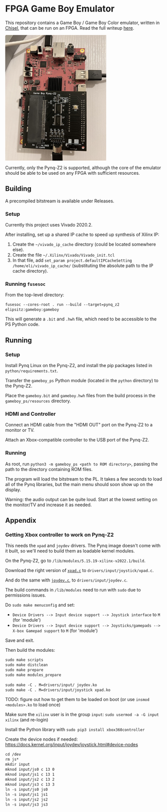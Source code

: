 # FPGA Game Boy Emulator

This repository contains a Game Boy / Game Boy Color emulator, written in [Chisel](https://www.chisel-lang.org/), that can be run on an FPGA. Read the full writeup [here](https://eli.lipsitz.net/posts/fpga-gameboy-emulator/).

<img src="https://raw.githubusercontent.com/elipsitz/gameboy-fpga/main/extra/device.jpg" align="center" height="400">

Currently, only the Pynq-Z2 is supported, although the core of the emulator should be able to be used on any FPGA with sufficient resources.

## Building

A precompiled bitstream is available under Releases.

### Setup

Currently this project uses Vivado 2020.2.

After installing, set up a shared IP cache to speed up synthesis of Xilinx IP:
1. Create the `~/vivado_ip_cache` directory (could be located somewhere else).
2. Create the file `~/.Xilinx/Vivado/Vivado_init.tcl`
3. In that file, add `set_param project.defaultIPCacheSetting /home/eli/vivado_ip_cache/` (substituting the absolute path to the IP cache directory).

### Running `fusesoc`

From the top-level directory:

```
fusesoc --cores-root . run --build --target=pynq_z2 elipsitz:gameboy:gameboy
```

This will generate a `.bit` and `.hwh` file, which need to be accessible to the PS Python code.

## Running

### Setup

Install Pynq Linux on the Pynq-Z2, and install the pip packages listed in `python/requirements.txt`.

Transfer the `gameboy_ps` Python module (located in the `python` directory) to the Pynq-Z2.

Place the `gameboy.bit` and `gameboy.hwh` files from the build process in the `gameboy_ps/resources` directory.

### HDMI and Controller

Connect an HDMI cable from the "HDMI OUT" port on the Pynq-Z2 to a monitor or TV.

Attach an Xbox-compatible controller to the USB port of the Pynq-Z2.

### Running 

As root, run `python3 -m gameboy_ps <path to ROM directory>`, passing the path to the directory containing ROM files.

The program will load the bitstream to the PL. It takes a few seconds to load all of the Pynq libraries, but the main menu should soon show up on the display.

Warning: the audio output can be quite loud. Start at the lowest setting on the monitor/TV and increase it as needed.

## Appendix

### Getting Xbox controller to work on Pynq-Z2

This needs the `xpad` and `joydev` drivers. The Pynq image doesn't come with it built,
so we'll need to build them as loadable kernel modules.

On the Pynq-Z2, go to `/lib/modules/5.15.19-xilinx-v2022.1/build`.

Download the right version of [`xpad.c`](https://raw.githubusercontent.com/torvalds/linux/v5.15/drivers/input/joystick/xpad.c)
to `drivers/input/joystick/xpad.c`.

And do the same with [`joydev.c`](https://raw.githubusercontent.com/torvalds/linux/v5.15/drivers/input/joydev.c), to `drivers/input/joydev.c`.

The build commands in `/lib/modules` need to run with `sudo` due to permissions issues.

Do `sudo make menuconfig` and set:

* `Device Drivers --> Input device support --> Joystick interface` to `M` (for 'module')
* `Device Drivers --> Input device support --> Joysticks/gamepads --> X-box Gamepad support` to `M` (for 'module')

Save and exit.

Then build the modules:

```
sudo make scripts
sudo make distclean
sudo make prepare
sudo make modules_prepare

sudo make -C . M=drivers/input/ joydev.ko
sudo make -C . M=drivers/input/joystick xpad.ko
```

TODO: figure out how to get them to be loaded on boot
(or use `insmod <modules>.ko` to load once)

Make sure the `xilinx` user is in the group `input`:
`sudo usermod -a -G input xilinx` (and re-login)

Install the Python library with `sudo pip3 install xbox360controller`

Create the device nodes if needed: https://docs.kernel.org/input/joydev/joystick.html#device-nodes

```
cd /dev
rm js*
mkdir input
mknod input/js0 c 13 0
mknod input/js1 c 13 1
mknod input/js2 c 13 2
mknod input/js3 c 13 3
ln -s input/js0 js0
ln -s input/js1 js1
ln -s input/js2 js2
ln -s input/js3 js3
```

